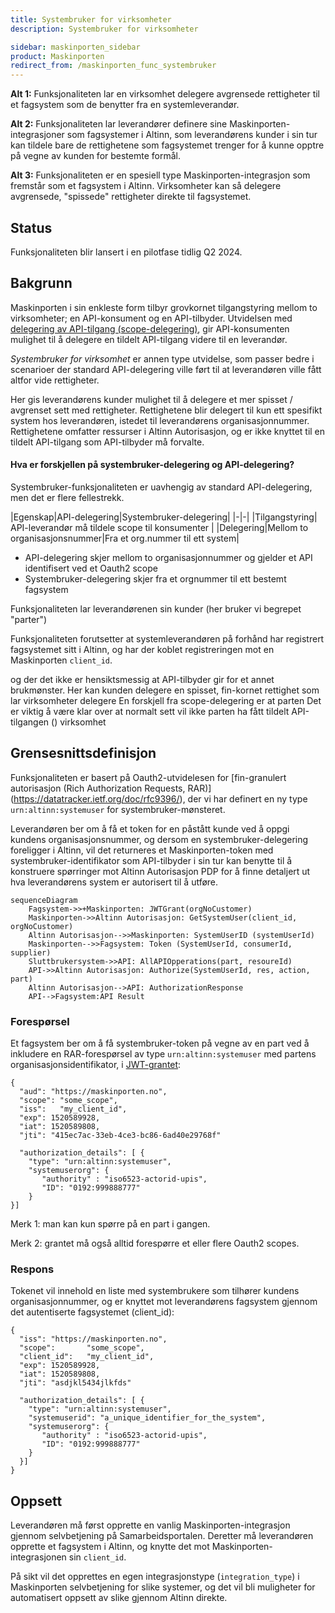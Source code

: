```yaml
---
title: Systembruker for virksomheter
description: Systembruker for virksomheter

sidebar: maskinporten_sidebar
product: Maskinporten
redirect_from: /maskinporten_func_systembruker
---
```


**Alt 1:**
Funksjonaliteten lar en virksomhet delegere avgrensede rettigheter til et fagsystem som de benytter fra en systemleverandør.

**Alt 2:**
Funksjonaliteten lar leverandører definere sine Maskinporten-integrasjoner som fagsystemer i Altinn, som leverandørens kunder i sin tur kan tildele bare de rettighetene som fagsystemet trenger for å kunne opptre på vegne av kunden for bestemte formål.

**Alt 3:**
Funksjonaliteten er en spesiell type Maskinporten-integrasjon som fremstår som et fagsystem i Altinn. Virksomheter kan så delegere avgrensede, "spissede" rettigheter direkte til fagsystemet.

## Status

Funksjonaliteten blir lansert i en pilotfase tidlig Q2 2024.  

## Bakgrunn

Maskinporten i sin enkleste form tilbyr grovkornet tilgangstyring mellom to virksomheter; en API-konsument og en API-tilbyder.  Utvidelsen med [delegering av API-tilgang (scope-delegering)](maskinporten_func_delegering), gir API-konsumenten mulighet til å delegere en tildelt API-tilgang videre til en leverandør.

*Systembruker for virksomhet* er annen type utvidelse, som passer bedre i scenarioer der standard API-delegering ville ført til at leverandøren ville fått altfor vide rettigheter.  

Her gis leverandørens kunder mulighet til å delegere et mer spisset / avgrenset sett med rettigheter.  Rettighetene blir delegert til kun ett spesifikt system hos leverandøren, istedet til leverandørens organisasjonnummer.  Rettighetene omfatter ressurser i Altinn Autorisasjon, og er ikke knyttet til en tildelt API-tilgang som API-tilbyder må forvalte.


#### Hva er forskjellen på systembruker-delegering og API-delegering?

Systembruker-funksjonaliteten er uavhengig av standard API-delegering, men det er flere fellestrekk.

|Egenskap|API-delegering|Systembruker-delegering|
|-|-|
|Tilgangstyring| API-leverandør må tildele scope til konsumenter |
|Delegering|Mellom to organisasjonsnummer|Fra et org.nummer til ett system|


* API-delegering skjer mellom to organisasjonnummer og gjelder et API identifisert ved et Oauth2 scope
* Systembruker-delegering skjer fra et orgnummer til ett bestemt fagsystem 

Funksjonaliteten lar leverandørenen sin kunder (her bruker vi begrepet "parter") 

Funksjonaliteten forutsetter at systemleverandøren på forhånd har registrert fagsystemet sitt i Altinn, og har der koblet registreringen mot en Maskinporten `client_id`. 


og der det ikke er hensiktsmessig at API-tilbyder gir for et annet brukmønster. Her kan kunden delegere en spisset, fin-kornet rettighet som lar virksomheter delegere 
En forskjell fra scope-delegering er at parten Det er viktig å være klar over at normalt sett vil ikke parten ha fått tildelt API-tilgangen ()
virksomhet

## Grensesnittsdefinisjon

Funksjonaliteten er basert på Oauth2-utvidelesen for [fin-granulert autorisasjon (Rich Authorization Requests, RAR)]
(https://datatracker.ietf.org/doc/rfc9396/), der vi har definert en ny type `urn:altinn:systemuser` for systembruker-mønsteret.

Leverandøren ber om å få et token for en påstått kunde ved å oppgi kundens organisasjonsnummer, og dersom en systembruker-delegering foreligger i Altinn, vil det returneres et Maskinporten-token med systembruker-identifikator som API-tilbyder i sin tur kan benytte til å konstruere spørringer mot Altinn Autorisasjon PDP for å finne detaljert ut hva leverandørens system er autorisert til å utføre. 


```mermaid
sequenceDiagram
    Fagsystem->>+Maskinporten: JWTGrant(orgNoCustomer)
    Maskinporten->>Altinn Autorisasjon: GetSystemUser(client_id, orgNoCustomer)
    Altinn Autorisasjon-->>Maskinporten: SystemUserID (systemUserId)
    Maskinporten-->>Fagsystem: Token (SystemUserId, consumerId, supplier)
    Sluttbrukersystem->>API: AllAPIOpperations(part, resoureId)
    API->>Altinn Autorisasjon: Authorize(SystemUserId, res, action, part)
    Altinn Autorisasjon-->API: AuthorizationResponse
    API-->Fagsystem:API Result 
```

### Forespørsel

Et fagsystem ber om å få systembruker-token på vegne av en part ved å inkludere en RAR-forespørsel av type `urn:altinn:systemuser` med partens organisasjonsidentifikator, i [JWT-grantet](maskinporten_protocol_jwtgrant):

```
{
  "aud": "https://maskinporten.no",
  "scope": "some_scope",
  "iss":   "my_client_id",
  "exp": 1520589928,
  "iat": 1520589808,
  "jti": "415ec7ac-33eb-4ce3-bc86-6ad40e29768f"

  "authorization_details": [ {
    "type": "urn:altinn:systemuser",
    "systemuserorg": {
       "authority" : "iso6523-actorid-upis",  
       "ID": "0192:999888777"  
    }
}]
```

Merk 1: man kan kun spørre på en part i gangen. 

Merk 2: grantet må også alltid forespørre et eller flere Oauth2 scopes.

### Respons

Tokenet vil innehold en liste med systembrukere som tilhører kundens organisasjonnummer, og er knyttet mot leverandørens fagsystem gjennom det autentiserte fagsystemet (client_id):

```
{
  "iss": "https://maskinporten.no",
  "scope":       "some_scope",
  "client_id":   "my_client_id",
  "exp": 1520589928,
  "iat": 1520589808,
  "jti": "asdjkl5434jlkfds"
  
  "authorization_details": [ {
    "type": "urn:altinn:systemuser",
    "systemuserid": "a_unique_identifier_for_the_system",
    "systemuserorg": {
       "authority" : "iso6523-actorid-upis",  
       "ID": "0192:999888777"  
    }
  }]
}
```



## Oppsett

Leverandøren må først opprette en vanlig Maskinporten-integrasjon gjennom selvbetjening på Samarbeidsportalen. Deretter må leverandøren opprette et fagsystem i Altinn, og knytte det mot Maskinporten-integrasjonen sin `client_id`.

På sikt vil det opprettes en egen integrasjonstype (`integration_type`) i Maskinporten selvbetjening for slike systemer, og det vil bli muligheter for automatisert oppsett av slike gjennom Altinn direkte.

